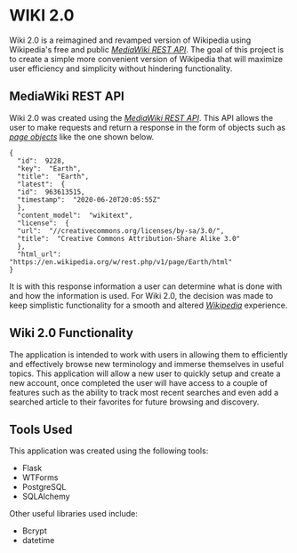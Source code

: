 
# WIKI 2.0

Wiki 2.0 is a reimagined and revamped version of Wikipedia using Wikipedia's free and public *[MediaWiki REST API]( https://www.mediawiki.org/wiki/API:REST_API)*. The goal of this project is to create a simple more convenient version of Wikipedia that will maximize user efficiency and simplicity without hindering functionality.

## MediaWiki REST API

Wiki 2.0 was created using the *[MediaWiki REST API]( https://www.mediawiki.org/wiki/API:REST_API)*. This API allows the user to make requests and return a response in the form of objects such as *[page objects](https://www.mediawiki.org/wiki/API:REST_API/Reference#Example_2)* like the one shown below. 
		  
	{
	  "id":  9228,
	  "key":  "Earth",
	  "title":  "Earth",
	  "latest":  {
	  "id":  963613515,
	  "timestamp":  "2020-06-20T20:05:55Z"
	  },
	  "content_model":  "wikitext",
	  "license":  {
	  "url":  "//creativecommons.org/licenses/by-sa/3.0/",
	  "title":  "Creative Commons Attribution-Share Alike 3.0"
	  },
	  "html_url":   "https://en.wikipedia.org/w/rest.php/v1/page/Earth/html"
	}

It is with this response information a user can determine what is done with and how the information is used. For Wiki 2.0, the decision was made to keep simplistic functionality for a smooth and altered *[Wikipedia](https://www.wikipedia.org/)* experience. 

## Wiki 2.0 Functionality 

The application is intended to work with users in allowing them to efficiently and effectively browse new terminology and immerse themselves in useful topics. This application will allow a new user to quickly setup and create a new account, once completed the user will have access to a couple of features such as the ability to track most recent searches and even add a searched article to their favorites for future browsing and discovery. 

## Tools Used 

This application was created using the following tools:

- Flask 
- WTForms
- PostgreSQL
- SQLAlchemy

Other useful libraries used include:

- Bcrypt
- datetime
